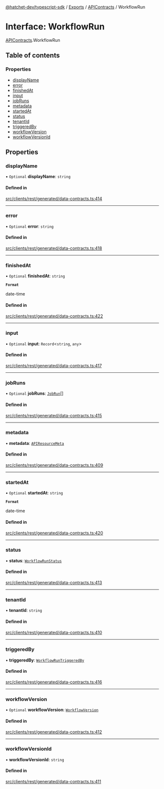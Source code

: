 [@hatchet-dev/typescript-sdk](../README.md) / [Exports](../modules.md) / [APIContracts](../modules/APIContracts.md) / WorkflowRun

# Interface: WorkflowRun

[APIContracts](../modules/APIContracts.md).WorkflowRun

## Table of contents

### Properties

- [displayName](APIContracts.WorkflowRun.md#displayname)
- [error](APIContracts.WorkflowRun.md#error)
- [finishedAt](APIContracts.WorkflowRun.md#finishedat)
- [input](APIContracts.WorkflowRun.md#input)
- [jobRuns](APIContracts.WorkflowRun.md#jobruns)
- [metadata](APIContracts.WorkflowRun.md#metadata)
- [startedAt](APIContracts.WorkflowRun.md#startedat)
- [status](APIContracts.WorkflowRun.md#status)
- [tenantId](APIContracts.WorkflowRun.md#tenantid)
- [triggeredBy](APIContracts.WorkflowRun.md#triggeredby)
- [workflowVersion](APIContracts.WorkflowRun.md#workflowversion)
- [workflowVersionId](APIContracts.WorkflowRun.md#workflowversionid)

## Properties

### displayName

• `Optional` **displayName**: `string`

#### Defined in

[src/clients/rest/generated/data-contracts.ts:414](https://github.com/hatchet-dev/hatchet/blob/af21f67/typescript-sdk/src/clients/rest/generated/data-contracts.ts#L414)

___

### error

• `Optional` **error**: `string`

#### Defined in

[src/clients/rest/generated/data-contracts.ts:418](https://github.com/hatchet-dev/hatchet/blob/af21f67/typescript-sdk/src/clients/rest/generated/data-contracts.ts#L418)

___

### finishedAt

• `Optional` **finishedAt**: `string`

**`Format`**

date-time

#### Defined in

[src/clients/rest/generated/data-contracts.ts:422](https://github.com/hatchet-dev/hatchet/blob/af21f67/typescript-sdk/src/clients/rest/generated/data-contracts.ts#L422)

___

### input

• `Optional` **input**: `Record`\<`string`, `any`\>

#### Defined in

[src/clients/rest/generated/data-contracts.ts:417](https://github.com/hatchet-dev/hatchet/blob/af21f67/typescript-sdk/src/clients/rest/generated/data-contracts.ts#L417)

___

### jobRuns

• `Optional` **jobRuns**: [`JobRun`](APIContracts.JobRun.md)[]

#### Defined in

[src/clients/rest/generated/data-contracts.ts:415](https://github.com/hatchet-dev/hatchet/blob/af21f67/typescript-sdk/src/clients/rest/generated/data-contracts.ts#L415)

___

### metadata

• **metadata**: [`APIResourceMeta`](APIContracts.APIResourceMeta.md)

#### Defined in

[src/clients/rest/generated/data-contracts.ts:409](https://github.com/hatchet-dev/hatchet/blob/af21f67/typescript-sdk/src/clients/rest/generated/data-contracts.ts#L409)

___

### startedAt

• `Optional` **startedAt**: `string`

**`Format`**

date-time

#### Defined in

[src/clients/rest/generated/data-contracts.ts:420](https://github.com/hatchet-dev/hatchet/blob/af21f67/typescript-sdk/src/clients/rest/generated/data-contracts.ts#L420)

___

### status

• **status**: [`WorkflowRunStatus`](../enums/APIContracts.WorkflowRunStatus.md)

#### Defined in

[src/clients/rest/generated/data-contracts.ts:413](https://github.com/hatchet-dev/hatchet/blob/af21f67/typescript-sdk/src/clients/rest/generated/data-contracts.ts#L413)

___

### tenantId

• **tenantId**: `string`

#### Defined in

[src/clients/rest/generated/data-contracts.ts:410](https://github.com/hatchet-dev/hatchet/blob/af21f67/typescript-sdk/src/clients/rest/generated/data-contracts.ts#L410)

___

### triggeredBy

• **triggeredBy**: [`WorkflowRunTriggeredBy`](APIContracts.WorkflowRunTriggeredBy.md)

#### Defined in

[src/clients/rest/generated/data-contracts.ts:416](https://github.com/hatchet-dev/hatchet/blob/af21f67/typescript-sdk/src/clients/rest/generated/data-contracts.ts#L416)

___

### workflowVersion

• `Optional` **workflowVersion**: [`WorkflowVersion`](APIContracts.WorkflowVersion.md)

#### Defined in

[src/clients/rest/generated/data-contracts.ts:412](https://github.com/hatchet-dev/hatchet/blob/af21f67/typescript-sdk/src/clients/rest/generated/data-contracts.ts#L412)

___

### workflowVersionId

• **workflowVersionId**: `string`

#### Defined in

[src/clients/rest/generated/data-contracts.ts:411](https://github.com/hatchet-dev/hatchet/blob/af21f67/typescript-sdk/src/clients/rest/generated/data-contracts.ts#L411)
